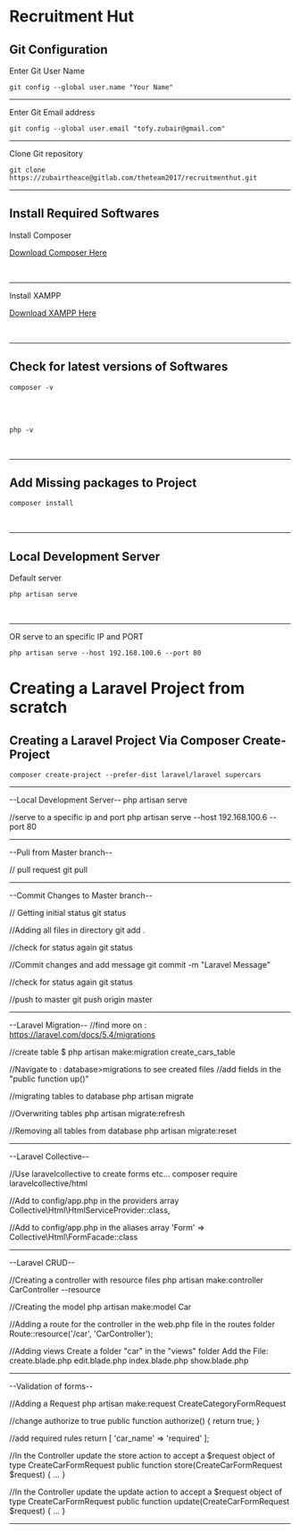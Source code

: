 <h1>Recruitment Hut</h1>



<h2>Git Configuration</h2>

<p>Enter Git User Name</p>
<code>git config --global user.name "Your Name"</code>
<br>
<hr>

<p>Enter Git Email address</p>
<code>git config --global user.email "tofy.zubair@gmail.com"</code>
<br>
<hr>

<p>Clone Git repository</p>
<code>git clone https://zubairtheace@gitlab.com/theteam2017/recruitmenthut.git</code>
<br>
<hr>


<h2>Install Required Softwares</h2>

<p>Install Composer</p>
<p><a href="https://getcomposer.org/download/1.4.1/composer.phar">Download Composer Here</a></p>
<br>
<hr>

<p>Install XAMPP</p>
<p><a href="https://www.apachefriends.org/xampp-files/7.1.1/xampp-win32-7.1.1-0-VC14-installer.exe">Download XAMPP Here</a></p>
<br>
<hr>


<h2>Check for latest versions of Softwares</h2>

<p><code>composer -v</code></p>
<br>
<br>
<p><code>php -v</code></p>
<br>
<hr>

<h2>Add Missing packages to Project</h2>
<p><code>composer install</code></p>
<br>
<hr>


<h2>Local Development Server</h2>
<p>Default server</p>
<p><code>php artisan serve</p></code>
<br>
<hr>

<p>OR serve to an specific IP and PORT</p>
<p><code>php artisan serve --host 192.168.100.6 --port 80</p></code>



<h1>Creating a Laravel Project from scratch</h1>

<h2>Creating a Laravel Project Via Composer Create-Project</h2>

<p><code>composer create-project --prefer-dist laravel/laravel supercars</p></code>

___________________

--Local Development Server--
php artisan serve

//serve to a specific ip and port
php artisan serve --host 192.168.100.6 --port 80

___________________

--Pull from Master branch--

// pull request
git pull
___________________

--Commit Changes to Master branch--

// Getting initial status
git status

//Adding all files in directory
git add .

//check for status again
git status

//Commit changes and add message
git commit -m "Laravel Message"

//check for status again
git status

//push to master
git push origin master

____________________

--Laravel Migration--
//find more on : https://laravel.com/docs/5.4/migrations

//create table
$ php artisan make:migration create_cars_table

//Navigate to : database>migrations to see created files
//add fields in the "public function up()"

//migrating tables to database
php artisan migrate

//Overwriting tables
php artisan migrate:refresh

//Removing all tables from database
php artisan migrate:reset
____________________

--Laravel Collective--

//Use laravelcollective to create forms etc...
composer require laravelcollective/html

//Add to config/app.php in the providers array
Collective\Html\HtmlServiceProvider::class,

//Add to config/app.php in the aliases array
'Form' => Collective\Html\FormFacade::class
____________________

--Laravel CRUD--

//Creating a controller with resource files
php artisan make:controller CarController --resource

//Creating the model
php artisan make:model Car

//Adding a route for the controller in the web.php file in the routes folder
Route::resource('/car', 'CarController');

//Adding views
Create a folder "car" in the "views" folder
Add the File:
create.blade.php
edit.blade.php
index.blade.php
show.blade.php

____________________

--Validation of forms--

//Adding a Request
php artisan make:request CreateCategoryFormRequest

//change authorize to true
public function authorize()
{
    return true;
}

//add required rules
return [
      'car_name' => 'required'
    ];

//In the Controller update the store action to accept a $request object of type CreateCarFormRequest
public function store(CreateCarFormRequest $request)
{
    ...
}

//In the Controller update the update action to accept a $request object of type CreateCarFormRequest
public function update(CreateCarFormRequest $request)
{
    ...
}

____________________
